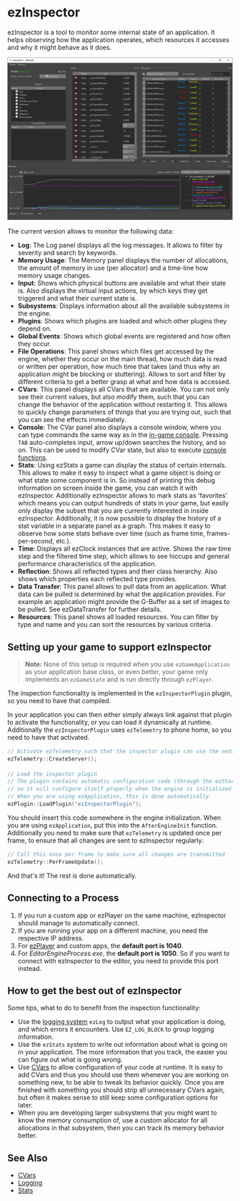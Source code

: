 # ezInspector

ezInspector is a tool to monitor some internal state of an application. It helps observing how the application operates, which resources it accesses and why it might behave as it does.

![ezInspector](media/inspector.jpg)

The current version allows to monitor the following data:

* __Log__: The Log panel displays all the log messages. It allows to filter by severity and search by keywords.
* __Memory Usage__: The Memory panel displays the number of allocations, the amount of memory in use (per allocator) and a time-line how memory usage changes.
* __Input__: Shows which physical buttons are available and what their state is. Also displays the virtual input actions, by which keys they get triggered and what their current state is.
* __Subsystems__: Displays information about all the available subsystems in the engine.
* __Plugins__: Shows which plugins are loaded and which other plugins they depend on.
* __Global Events__: Shows which global events are registered and how often they occur.
* __File Operations__: This panel shows which files get accessed by the engine, whether they occur on the main thread, how much data is read or written per operation, how much time that takes (and thus why an application might be blocking or stuttering). Allows to sort and filter by different criteria to get a better grasp at what and how data is accessed.
* __CVars__: This panel displays all CVars that are available. You can not only see their current values, but also modify them, such that you can change the behavior of the application without restarting it. This allows to quickly change parameters of things that you are trying out, such that you can see the effects immediately.
* __Console__: The CVar panel also displays a console window, where you can type commands the same way as in the [in-game console](../debugging/console.md). Pressing `TAB` auto-completes input, arrow up/down searches the history, and so on. This can be used to modify CVar state, but also to execute [console functions](../debugging/console.md#console-functions).
* __Stats__: Using ezStats a game can display the status of certain internals. This allows to make it easy to inspect what a game object is doing or what state some component is in. So instead of printing this debug information on screen inside the game, you can watch it with ezInspector. Additionally ezInspector allows to mark stats as 'favorites' which means you can output hundreds of stats in your game, but easily only display the subset that you are currently interested in inside ezInspector. Additionally, it is now possible to display the history of a stat variable in a separate panel as a graph. This makes it easy to observe how some stats behave over time (such as frame time, frames-per-second, etc.).
* __Time__: Displays all ezClock instances that are active. Shows the raw time step and the filtered time step, which allows to see hiccups and general performance characteristics of the application.
* __Reflection__: Shows all reflected types and their class hierarchy. Also shows which properties each reflected type provides.
* __Data Transfer__: This panel allows to pull data from an application. What data can be pulled is determined by what the application provides. For example an application might provide the G-Buffer as a set of images to be pulled. See ezDataTransfer for further details.
* __Resources__: This panel shows all loaded resources. You can filter by type and name and you can sort the resources by various criteria.

## Setting up your game to support ezInspector

> **Note:** None of this setup is required when you use `ezGameApplication` as your application base class, or even better, your game only implements an `ezGameState` and is run directly through `ezPlayer`.

The inspection functionality is implemented in the `ezInspectorPlugin` plugin, so you need to have that compiled.

In your application you can then either simply always link against that plugin to activate the functionality, or you can load it dynamically at runtime.
Additionally the `ezInspectorPlugin` uses `ezTelemetry` to phone home, so you need to have that activated.

```cpp
// Activate ezTelemetry such that the inspector plugin can use the network connection.
ezTelemetry::CreateServer();

// Load the inspector plugin
// The plugin contains automatic configuration code (through the ezStartup system),
// so it will configure itself properly when the engine is initialized by calling ezStartup::StartupCore().
// When you are using ezApplication, this is done automatically.
ezPlugin::LoadPlugin("ezInspectorPlugin");
```

You should insert this code somewhere in the engine initialization. When you are using `ezApplication`, put this into the `AfterEngineInit` function.
Additionally you need to make sure that `ezTelemetry` is updated once per frame, to ensure that all changes are sent to ezInspector regularly:

```cpp
// Call this once per frame to make sure all changes are transmitted
ezTelemetry::PerFrameUpdate();
```

And that's it! The rest is done automatically.

## Connecting to a Process

1. If you run a custom app or ezPlayer on the same machine, ezInspector should manage to automatically connect.
2. If you are running your app on a different machine, you need the respective IP address.
3. For [ezPlayer](player.md) and custom apps, the **default port is 1040**.
4. For *EditorEngineProcess.exe*, the **default port is 1050**. So if you want to connect with ezInspector to the editor, you need to provide this port instead. 

## How to get the best out of ezInspector

Some tips, what to do to benefit from the inspection functionality:

* Use the [logging system](../debugging/logging.md) `ezLog` to output what your application is doing, and which errors it encounters. Use `EZ_LOG_BLOCK` to group logging information.
* Use the `ezStats` system to write out information about what is going on in your application. The more information that you track, the easier you can figure out what is going wrong.
* Use [CVars](../debugging/cvars.md) to allow configuration of your code at runtime. It is easy to add CVars and thus you should use them whenever you are working on something new, to be able to tweak its behavior quickly. Once you are finished with something you should strip all unnecessary CVars again, but often it makes sense to still keep some configuration options for later.
* When you are developing larger subsystems that you might want to know the memory consumption of, use a custom allocator for all allocations in that subsystem, then you can track its memory behavior better.

## See Also


* [CVars](../debugging/cvars.md)
* [Logging](../debugging/logging.md)
* [Stats](../debugging/stats.md)
